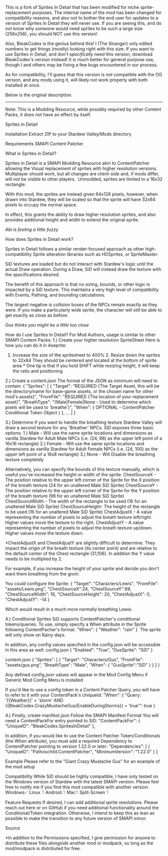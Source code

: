 This is a fork of Sprites In Detail that has been modified for niche sprite-replacement purposes. The internal name of the mod has been changed for compatibility reasons, and also not to bother the end user for updates to a version of Sprites In Detail they will never use. If you are seeing this, and do not know why someone would need sprites to be such a large size (256x256), you should NOT use this version!

Also, BleakCodex is the genius behind this! I (The Stranger) only edited numbers to get things (mostly) looking right with this size. If you want to use Sprites in Detail, and don't *specifically* need this version, download BleakCodex's version instead! It is much better for general purpose use, though I and others may be fixing a few bugs encountered in our process.

As for compatibility, I'll guess that this version is *not* compatible with the OG version, and any mods using it, will likely not work properly with both installed at once.

Below is the original description.

---

Note: This is a Modding Resource, while possibly required by other Content Packs, it does not have an effect by itself.

Sprites in Detail


Installation
Extract ZIP to your Stardew Valley/Mods directory


Requirements
SMAPI
Content Patcher


What is Sprites in Detail?

Sprites in Detail is a SMAPI Modding Resource akin to ContentPatcher allowing the Visual replacement of sprites with higher resolution versions.
Multiplayer should work, but all changes are client-side and, if mods differ, will not be visible to other players.
﻿
Unmodded, sprites are limited to a 16x32 rectangle:


With this mod, the sprites are instead given 64x128 pixels, however, when drawn into Stardew, they will be scaled so that the sprite will have 32x64 pixels to occupy the normal space.


In effect, this grants the ability to draw higher resolution sprites, and also provides additional height and width to extend the original sprite.
                                      
*Abi is feeling a little fuzzy*﻿




How does Sprites in Detail work?

Sprites in Detail follows a similar render-focused approach as other high-compatibility Sprite alteration libraries such as HDSprites, or SpriteMaster.

SiD textures are loaded but do not interact with Stardew's logic until the actual Draw operation. During a Draw, SiD will instead draw the texture with the specifications desired.


The benefit of this approach is that no sizing, bounds, or other logic is impacted by a SiD texture. This maintains a very high level of compatibility with Events, Pathing, and bounding calculations.

The largest negative is collision boxes of the NPCs remain exactly as they were.
If you make a particularly wide sprite, the character will still be able to get exactly as close as before:

*Gus thinks you might be a little too close*




How do I use Sprites In Detail? 
For Mod Authors, usage is similar to other SMAPI Content Packs:
1.) Create your higher resolution SpriteSheet
       Here is how you can do it in Aseprite:
1. Increase the size of the spritesheet to 400%
﻿2. Resize down the sprites to 32x64
﻿They should be centered and located at the bottom of sprite area
﻿* One tip is that if you hold SHIFT while resizing height, it will keep the ratio and positioning



2.) Create a content.json
﻿The format of the JSON as minimum will need to contain:
﻿{
﻿﻿"Sprites": [
﻿﻿﻿{
﻿﻿﻿"Target": "REQUIRED {The Target Asset, this will be the directory/name for base-game assets, or the chosen name for other mod's assets}",
﻿﻿﻿"FromFile": "REQUIRED {The location of your replacement asset}",﻿
﻿﻿﻿"BreathType": "{Male|Female|None - Used to determine which pixels will be used to 'breathe'}",
﻿﻿﻿"When": {
﻿﻿﻿﻿OPTIONAL - ContentPatcher Conditional Token Object﻿
﻿﻿﻿}
﻿﻿﻿},
﻿﻿...
﻿﻿]
﻿}
﻿


3.) Determine if you want to handle the breathing texture
    Stardew Valley will draw a second texture for any 'Breather' NPCs.
﻿SiD exposes three basic options:
﻿﻿1.) Male - Will use the same sprite locations and dimensions as vanilla Stardew for Adult Male NPCs (i.e. (24, 98) as the upper left point of a 16x16 rectangle)
﻿﻿2.) Female - Will use the same sprite locations and dimensions as vanilla Stardew for Adult Female NPCs (i.e. (24, 100) as the upper left point of a 16x8 rectangle)
﻿﻿3.) None - Will Disable the breathing texture completely


Alternatively, you can specify the bounds of this texture manually, which is useful you've increased the height or width of the sprite:
ChestSourceX - The position relative to the upper left corner of the Sprite for the X position of the breath texture (24 for an unaltered Male SiD Sprite)
ChestSourceY - The position relative to the upper left corner of the Sprite for the Y position of the breath texture (98 for an unaltered Male SiD Sprite)
ChestSourceWidth - The width of the rectangle to be used (16 for an unaltered Male SiD Sprite)
ChestSourceHeight- The height of the rectangle to be used (16 for an unaltered Male SiD Sprite)
ChestAdjustX - A value representing the number of pixels to adjust the breath texture left/right. Higher values move the texture to the right.
ChestAdjustY - A value representing the number of pixels to adjust the breath texture up/down. Higher values move the texture down.

*ChestAdjustX and ChestAdjustY are slightly difficult to determine. They impact the origin of the breath texture (its center point) and are relative to the default center of the Chest rectangle (31,106). 
In addition the Y value needs to be multiplied by 2.

For example, if you increase the height of your sprite and decide you don't want them breathing from the groin:
﻿

You could configure the Sprite:
        {
            "Target": "Characters/Lewis",
            "FromFile": "assets/Lewis.png",
            "ChestSourceX":24,
            "ChestSourceY":89,
            "ChestSourceWidth": 16,
            "ChestSourceHeight": 20,
            "ChestAdjustX": 0,
            "ChestAdjustY": -14
        }


Which would result in a much more normally breathing Lewis:



4.) Conditional Sprites
SiD supports ContentPatcher's conditional tokens/queries.
To use, simply specify a When attribute in the Sprite following ContentPacher's format.
"When":
  {
     "Weather": "rain"
  } ﻿
The sprite will only show on Rainy days.

In addition, any config values specified in the config.json will be accessible in this area as well:
config.json
{
  "Enabled": "True",
  "GusSprite": "SiD"
}

content.json
﻿{
﻿﻿"Sprites": [
{
"Target": "Characters/Gus",
"FromFile": "assets/gus.png",﻿
"BreathType": "Male",
"When": {
﻿﻿﻿﻿﻿"GusSprite":"SiD"﻿
}
}
﻿﻿]
﻿}

Any defined config.json values will appear in the Mod Config Menu if Generic Mod Config Menu is installed

If you'd like to use a config token in a Content Patcher Query, you will have to refer to it with your ContentPack's UniqueId:
"When":
    {
       "Query: '{{Weather}}' = 'storm' AND {{BleakCodex.CrazyMustacheGus/EnableDuringStorms}} = 'true'": true
    }


4.) Finally, create manifest.json
Follow the SMAPI Manifest Format
You will need a ContentPackFor entry pointed to SiD:﻿
"ContentPackFor": {
"UniqueID": "BleakCodex.SpritesInDetail"
},

In addition, if you would like to use the Content Patcher Token/Conditionals (the When attribute), you must add a required Dependency to ContentPatcher pointing to version 1.22.0 or later:
"Dependencies": [
{
"UniqueID": "Pathoschild.ContentPatcher",
"MinimumVersion": "1.22.0"
}
]


Example
Please refer to the "Giant Crazy Mustache Gus" for an example of the mod setup


Compatibility
While SiD should be highly compatible, I have only tested on the Windows version of Stardew with the latest SMAPI version. 
Please feel free to notify me if you find this mod compatible with another version.
Windows﻿﻿✅
Linux﻿       ❔
Android﻿   ❔
Mac﻿﻿❔
Split-Screen    ❔



Feature Requests
If desired, I can add additional sprite resolutions.
Please reach out here or on GitHub if you need additional functionality around the Conditional/Token integration.
Otherwise, I intend to keep this as lean as possible to make the transition to any future version of SMAPI minor.

Source



*In addition to the Permissions specified, I give permission for anyone to distribute these files alongside another mod or modpack, so long as the mod/modpack is distributed for free.
